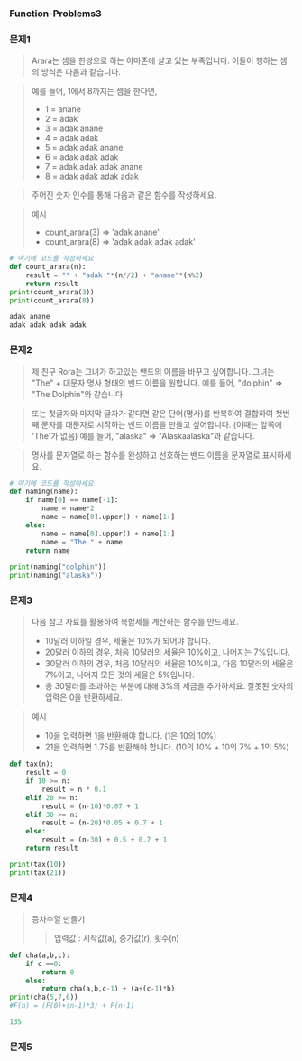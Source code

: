 ### Function-Problems3

### 문제1

> Arara는 셈을 한쌍으로 하는 아마존에 살고 있는 부족입니다. 이들이 행하는 셈의 방식은 다음과 같습니다.

> 예를 들어, 1에서 8까지는 셈을 한다면,
>
> - 1 = anane
> - 2 = adak
> - 3 = adak anane
> - 4 = adak adak
> - 5 = adak adak anane
> - 6 = adak adak adak
> - 7 = adak adak adak anane
> - 8 = adak adak adak adak

> 주어진 숫자 인수를 통해 다음과 같은 함수를 작성하세요.

> 예시
>
> - count_arara(3) => 'adak anane'
> - count_arara(8) => 'adak adak adak adak'

```python
# 여기에 코드를 작성하세요
def count_arara(n):
    result = "" + "adak "*(n//2) + "anane"*(n%2)
    return result
print(count_arara(3))
print(count_arara(8))
```

```python
adak anane
adak adak adak adak 
```

### 문제2

> 제 친구 Rora는 그녀가 하고있는 밴드의 이름을 바꾸고 싶어합니다. 그녀는 "The" + 대문자 명사 형태의 밴드 이름을 원합니다. 예를 들어, "dolphin" => "The Dolphin"와 같습니다.

> 또는 첫글자와 마지막 글자가 같다면 같은 단어(명사)를 반복하여 결합하여 첫번째 문자를 대문자로 시작하는 밴드 이름을 만들고 싶어합니다. (이때는 앞쪽에 'The'가 없음) 예를 들어, "alaska" => "Alaskaalaska"과 같습니다.

> 명사를 문자열로 하는 함수를 완성하고 선호하는 밴드 이름을 문자열로 표시하세요.

```python
# 여기에 코드를 작성하세요
def naming(name):
    if name[0] == name[-1]:
        name = name*2
        name = name[0].upper() + name[1:]
    else:
        name = name[0].upper() + name[1:]
        name = "The " + name
    return name
        
print(naming("dolphin"))
print(naming("alaska"))
```

### 문제3

> 다음 참고 자료를 활용하여 복합세를 계산하는 함수를 만드세요.
>
> - 10달러 이하일 경우, 세율은 10%가 되어야 합니다.
> - 20달러 이하의 경우, 처음 10달러의 세율은 10%이고, 나머지는 7%입니다.
> - 30달러 이하의 경우, 처음 10달러의 세율은 10%이고, 다음 10달러의 세율은 7%이고, 나머지 모든 것의 세율은 5%입니다.
> - 총 30달러를 초과하는 부분에 대해 3%의 세금을 추가하세요. 잘못된 숫자의 입력은 0을 반환하세요.

> 예시
>
> - 10을 입력하면 1을 반환해야 합니다. (1은 10의 10%)
> - 21을 입력하면 1.75를 반환해야 합니다. (10의 10% + 10의 7% + 1의 5%)

``` python
def tax(n):
    result = 0
    if 10 >= n:
        result = n * 0.1
    elif 20 >= n:
        result = (n-10)*0.07 + 1
    elif 30 >= n:
        result = (n-20)*0.05 + 0.7 + 1
    else:
        result = (n-30) + 0.5 + 0.7 + 1
    return result

print(tax(10))
print(tax(21))
```

### 문제4

> 등차수열 만들기
>
> > 입력값 : 시작값(a), 증가값(r), 횟수(n)

```python
def cha(a,b,c):
    if c ==0:
        return 0
    else:
        return cha(a,b,c-1) + (a+(c-1)*b)
print(cha(5,7,6))
#F(n) = (F(0)+(n-1)*3) + F(n-1)
```

```python
135
```

### 문제5

